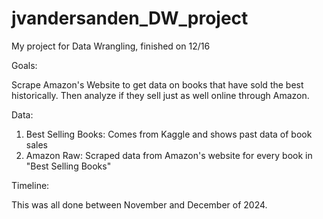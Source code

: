 # jvandersanden_DW_project

My project for Data Wrangling, finished on 12/16

Goals:

Scrape Amazon's Website to get data on books that have sold the best historically. Then analyze if they sell just as well online through Amazon.

Data:

1. Best Selling Books: Comes from Kaggle and shows past data of book sales
2. Amazon Raw: Scraped data from Amazon's website for every book in "Best Selling Books"

Timeline:

This was all done between November and December of 2024.
